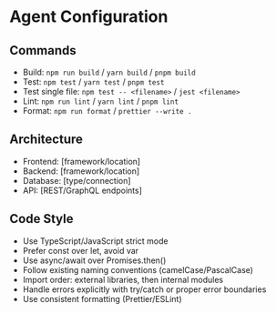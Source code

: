 # Agent Configuration

## Commands
- Build: `npm run build` / `yarn build` / `pnpm build`
- Test: `npm test` / `yarn test` / `pnpm test`
- Test single file: `npm test -- <filename>` / `jest <filename>`
- Lint: `npm run lint` / `yarn lint` / `pnpm lint`
- Format: `npm run format` / `prettier --write .`

## Architecture
- Frontend: [framework/location]
- Backend: [framework/location]
- Database: [type/connection]
- API: [REST/GraphQL endpoints]

## Code Style
- Use TypeScript/JavaScript strict mode
- Prefer const over let, avoid var
- Use async/await over Promises.then()
- Follow existing naming conventions (camelCase/PascalCase)
- Import order: external libraries, then internal modules
- Handle errors explicitly with try/catch or proper error boundaries
- Use consistent formatting (Prettier/ESLint)
